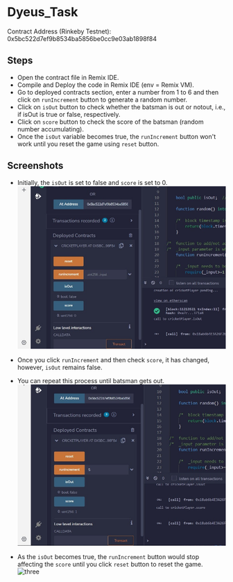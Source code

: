 # Dyeus_Task
Contract Address (Rinkeby Testnet): 0x5bc522d7ef9b8534ba5856be0cc9e03ab1898f84

## Steps
- Open the contract file in Remix IDE.
- Compile and Deploy the code in Remix IDE (env = Remix VM).
- Go to deployed contracts section, enter a number from 1 to 6 and then click on ```runIncrement``` button to generate a random number.
- Click on ```isOut``` button to check whether the batsman is out or notout, i.e., if isOut is true or false, respectively.
- Click on ```score``` button to check the score of the batsman (random number accumulating).
- Once the ```isOut``` variable becomes true, the ```runIncrement``` button won't work until you reset the game using ```reset``` button.

## Screenshots
- Initially, the ```isOut``` is set to false and ```score``` is set to 0.
![one](https://github.com/MumukshTayal/Dyeus_Task/blob/main/Screenshot%202022-08-16%20222241.jpg)


- Once you click ```runIncrement``` and then check ```score```, it has changed, however, ```isOut``` remains false.
- You can repeat this process until batsman gets out.
![two](https://github.com/MumukshTayal/Dyeus_Task/blob/main/Screenshot%202022-08-16%20222514.jpg)


- As the ```isOut``` becomes true, the ```runIncrement``` button would stop affecting the ```score``` until you click ```reset``` button to reset the game.
![three]()
